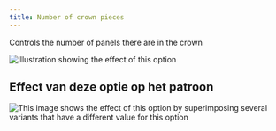 ```yaml
---
title: Number of crown pieces
---
```


Controls the number of panels there are in the crown

![Illustration showing the effect of this option](gores.svg)

## Effect van deze optie op het patroon

![This image shows the effect of this option by superimposing several variants that have a different value for this option](holmes_gores_sample.svg "Effect of this option on the pattern")
